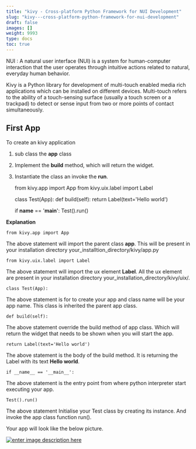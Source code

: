 ```yaml
---
title: "kivy - Cross-platform Python Framework for NUI Development"
slug: "kivy---cross-platform-python-framework-for-nui-development"
draft: false
images: []
weight: 9993
type: docs
toc: true
---
```


NUI : A natural user interface (NUI) is a system for human-computer interaction that the user operates through intuitive actions related to natural, everyday human behavior. 

Kivy is a Python library for development of multi-touch enabled media rich applications which can be installed on different devices. Multi-touch refers to the ability of a touch-sensing surface (usually a touch screen or a trackpad) to detect or sense input from two or more points of contact simultaneously.


## First App

To create an kivy application 

 1. sub class the **app** class
 2. Implement the **build** method, which will return the widget.
 3. Instantiate the class an invoke the **run**.


    from kivy.app import App
    from kivy.uix.label import Label

    class Test(App):
        def build(self):
            return Label(text='Hello world')

    if __name__ == '__main__':
        Test().run()

**Explanation**

    from kivy.app import App
The above statement will import the parent class **app**. This will be present in your installation directory your_installtion_directory/kivy/app.py

    from kivy.uix.label import Label
The above statement will import the ux element **Label**. All the ux element are present in your installation directory your_installation_directory/kivy/uix/.

    class Test(App):
The above statement is for to create your app and class name will be your app name. This class is inherited the parent app class.

    def build(self):
The above statement override the build method of app class. Which will return the widget that needs to be shown when you will start the app.

    return Label(text='Hello world')
The above statement is the body of the build method. It is returning the Label with its text **Hello world**.

    if __name__ == '__main__':
The above statement is the entry point from where python interpreter start executing your app.

    Test().run()
The above statement Initialise your Test class by creating its instance. And invoke the app class function run().

Your app will look like the below picture.

[![enter image description here][1]][1]


  [1]: https://i.stack.imgur.com/CnCNj.png

